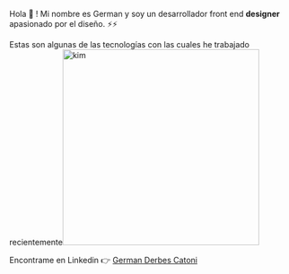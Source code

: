 Hola 👋  ! Mi nombre es German y soy un desarrollador front end **designer** apasionado por el diseño. ⚡⚡

Estas son algunas de las tecnologías con las cuales he trabajado recientemente<img width="350" alt="kim" src="https://user-images.githubusercontent.com/70720945/141185635-e8a80877-0b7b-4fce-93e5-0435b706b392.png">



Encontrame en Linkedin 👉 <a href="https://www.linkedin.com/in/german-derbes-catoni/" rel="noopener" target="blank">German Derbes Catoni </a>





